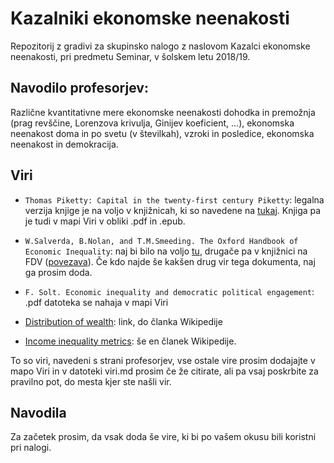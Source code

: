# Kazalniki ekonomske neenakosti

Repozitorij z gradivi za skupinsko nalogo z naslovom Kazalci ekonomske neenakosti, pri predmetu Seminar, v šolskem letu 2018/19.

## Navodilo profesorjev:
Različne kvantitativne mere ekonomske neenakosti dohodka in premožnja (prag revščine, Lorenzova krivulja, Ginijev koeficient, ...), ekonomska neenakost doma in po svetu (v številkah), vzroki in posledice, ekonomska neenakost in demokracija.

## Viri

* `Thomas Piketty: Capital in the twenty-first century Piketty`: legalna verzija knjige je na voljo v knjižnicah, ki so navedene na [tukaj](https://plus.cobiss.si/opac7/bib/21991654). Knjiga pa je tudi v mapi Viri v obliki .pdf in .epub.

* `W.Salverda, B.Nolan, and T.M.Smeeding. The Oxford Handbook of Economic Inequality`: naj bi bilo na voljo [tu](http://www.lisproject.org/workshop/jenkins-vankerm.pdf), drugače pa v knjižnici na FDV ([povezava](https://plus.cobiss.si/opac7/bib/30256733)). Če kdo najde še kakšen drug vir tega dokumenta, naj ga prosim doda.

* `F. Solt. Economic inequality and democratic political engagement`: .pdf datoteka se nahaja v mapi Viri

* [Distribution of wealth](https://en.wikipedia.org/w/index.php?title=Distribution_of_wealth&oldid=854198883): link, do članka Wikipedije

* [Income inequality metrics](https://en.wikipedia.org/w/index.php?title=Income_inequality_metrics&oldid=853906711): še en članek Wikipedije.

To so viri, navedeni s strani profesorjev, vse ostale vire prosim dodajajte v mapo Viri in v datoteki viri.md prosim če že citirate, ali pa vsaj poskrbite za pravilno pot, do mesta kjer ste našli vir.

## Navodila

Za začetek prosim, da vsak doda še vire, ki bi po vašem okusu bili koristni pri nalogi. 
